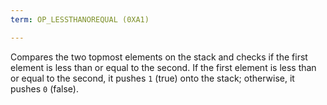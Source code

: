 ```yaml
---
term: OP_LESSTHANOREQUAL (0XA1)

---
```

Compares the two topmost elements on the stack and checks if the first element is less than or equal to the second. If the first element is less than or equal to the second, it pushes `1` (true) onto the stack; otherwise, it pushes `0` (false).
